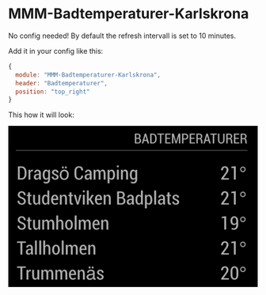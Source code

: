 # MMM-Badtemperaturer-Karlskrona

No config needed! By default the refresh intervall is set to 10 minutes.

Add it in your config like this:

```javascript
{
  module: "MMM-Badtemperaturer-Karlskrona",
  header: "Badtemperaturer",
  position: "top_right"
}
```

This how it will look:

 ![Screen shot](https://github.com/cederstrom/MMM-Badtemperaturer-Karlskrona/blob/screen-shot/Screen%20Shot.png)
